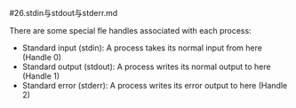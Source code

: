 #26.stdin与stdout与stderr.md

There are some special fle handles associated with each process:

* Standard input (stdin): A process takes its normal input from here (Handle 0)
* Standard output (stdout): A process writes its normal output to here (Handle 1)
* Standard error (stderr): A process writes its error output to here (Handle 2)